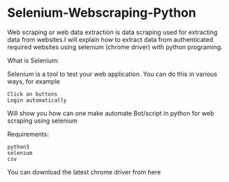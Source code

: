 # Selenium-Webscraping-Python

Web scraping or web data extraction is data scraping used for extracting data from websites.I will explain how to extract data from authenticated required websites using selenium (chrome driver) with python programing. 

What is Selenium:

Selenium is a tool to test your web application. You can do this in various ways, for example

    Click on buttons
    Login automatically

Will show you how can one make automate Bot/script in python for web scraping using selenium 

Requirements:

    python3
    selenium
    csv

You can download the latest chrome driver from here 
